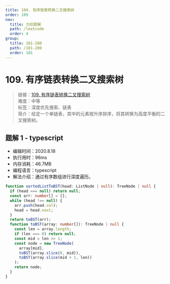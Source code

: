```yaml
---
title: 109. 有序链表转换二叉搜索树
order: 109
nav:
  title: 力扣题解
  path: /leetcode
  order: 4
group:
  title: 101-200
  path: /101-200
  order: 101
---
```


# 109. 有序链表转换二叉搜索树

> 链接：[109. 有序链表转换二叉搜索树](https://leetcode-cn.com/problems/convert-sorted-list-to-binary-search-tree/)  
> 难度：中等  
> 标签：深度优先搜索、链表  
> 简介：给定一个单链表，其中的元素按升序排序，将其转换为高度平衡的二叉搜索树。

## 题解 1 - typescript

- 编辑时间：2020.8.18
- 执行用时：96ms
- 内存消耗：46.7MB
- 编程语言：typescript
- 解法介绍：通过有序数组进行深度遍历。

```typescript
function sortedListToBST(head: ListNode | null): TreeNode | null {
  if (head === null) return null;
  const arr: number[] = [];
  while (head !== null) {
    arr.push(head.val);
    head = head.next;
  }
  return toBST(arr);
  function toBST(array: number[]): TreeNode | null {
    const len = array.length;
    if (len === 0) return null;
    const mid = len >> 1;
    const node = new TreeNode(
      array[mid],
      toBST(array.slice(0, mid)),
      toBST(array.slice(mid + 1, len))
    );
    return node;
  }
}
```
